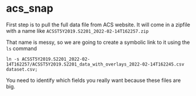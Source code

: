 # acs_snap
First step is to pull the full data file from ACS website.  It will come in a  zipfile with a name like 
`ACSST5Y2019.S2201_2022-02-14T162257.zip`

That name is messy, so we are going to create a symbolic link to it using the `ls` command
```
ln -s ACSST5Y2019.S2201_2022-02-14T162257/ACSST5Y2019.S2201_data_with_overlays_2022-02-14T162245.csv dataset.csv;
```

You need to identify which fields you really want because these files are big.  
